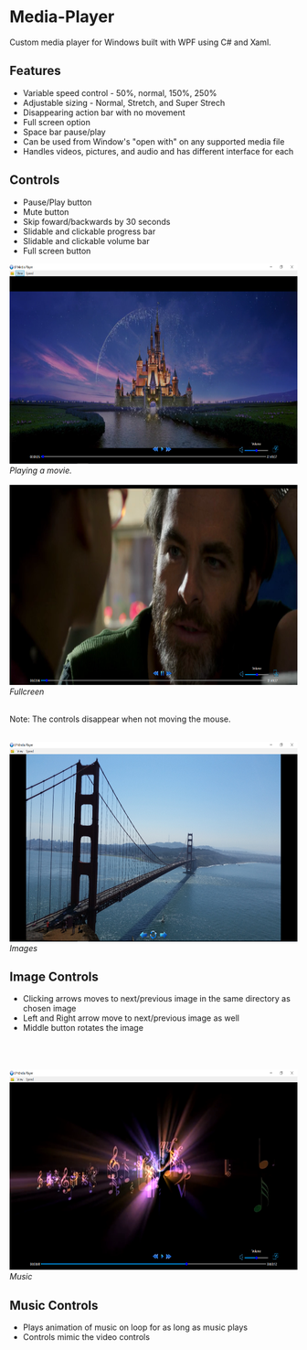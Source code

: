 # Media-Player
Custom media player for Windows built with WPF using C# and Xaml.

## Features
  * Variable speed control - 50%, normal, 150%, 250%
  * Adjustable sizing - Normal, Stretch, and Super Strech
  * Disappearing action bar with no movement
  * Full screen option
  * Space bar pause/play
  * Can be used from Window's "open with" on any supported media file
  * Handles videos, pictures, and audio and has different interface for each
  
## Controls 
  * Pause/Play button
  * Mute button
  * Skip foward/backwards by 30 seconds
  * Slidable and clickable progress bar
  * Slidable and clickable volume bar
  * Full screen button
  
  <div style="text-align: center">
 <img src="https://github.com/levipomeroy/Media-Player/blob/master/Media%20player/PlayingMovie.PNG?raw=true" height="350" width="550"/>
  </div>
  <i>Playing a movie. </i>
   <br></br>
  

   <div style="text-align: center">
 <img src="https://github.com/levipomeroy/Media-Player/blob/master/Media%20player/Fullscreen.PNG?raw=true" height="350" width="550"/>
  </div>
  <i>Fullcreen</i>
    <br></br>
  
Note: The controls disappear when not moving the mouse.
  <br></br>


<div style="text-align: center">
 <img src="https://github.com/levipomeroy/Media-Player/blob/master/Images.PNG?raw=true" height="350" width="550"/>
  </div>
  <i>Images</i>
  
  ## Image Controls
   * Clicking arrows moves to next/previous image in the same directory as chosen image
   * Left and Right arrow move to next/previous image as well
   * Middle button rotates the image
     <br></br>
       <br></br>
   
   
   <div style="text-align: center">
 <img src="https://github.com/levipomeroy/Media-Player/blob/master/MusicControlls.PNG?raw=true" height="350" width="550"/>
  </div>
  <i>Music</i>
    
  ## Music Controls
   * Plays animation of music on loop for as long as music plays
   * Controls mimic the video controls
   
